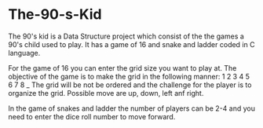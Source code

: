 # The-90-s-Kid
The 90's kid is a Data Structure project which consist of the the games a 90's child used to play. It has a game of 16 and snake and ladder coded in C language.


For the game of 16 you can enter the grid size you want to play at. The objective of the game is to make the grid in the following manner:
1 2 3
4 5 6
7 8 _
The grid will be not be ordered and the challenge for the player is to organize the grid. Possible move are up, down, left anf right.


In the game of snakes and ladder the number of players can be 2-4 and you need to enter the dice roll number to move forward.
